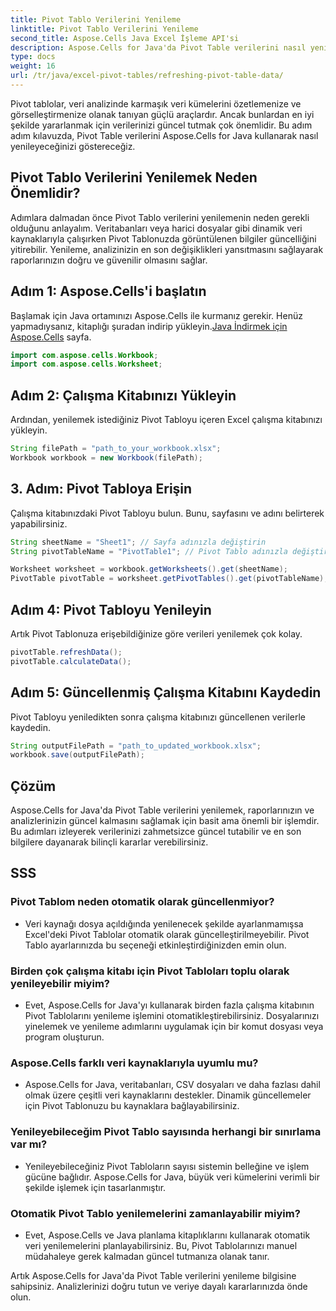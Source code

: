 ```yaml
---
title: Pivot Tablo Verilerini Yenileme
linktitle: Pivot Tablo Verilerini Yenileme
second_title: Aspose.Cells Java Excel İşleme API'si
description: Aspose.Cells for Java'da Pivot Table verilerini nasıl yenileyeceğinizi öğrenin. Verilerinizi zahmetsizce güncel tutun.
type: docs
weight: 16
url: /tr/java/excel-pivot-tables/refreshing-pivot-table-data/
---
```


Pivot tablolar, veri analizinde karmaşık veri kümelerini özetlemenize ve görselleştirmenize olanak tanıyan güçlü araçlardır. Ancak bunlardan en iyi şekilde yararlanmak için verilerinizi güncel tutmak çok önemlidir. Bu adım adım kılavuzda, Pivot Table verilerini Aspose.Cells for Java kullanarak nasıl yenileyeceğinizi göstereceğiz.

## Pivot Tablo Verilerini Yenilemek Neden Önemlidir?

Adımlara dalmadan önce Pivot Tablo verilerini yenilemenin neden gerekli olduğunu anlayalım. Veritabanları veya harici dosyalar gibi dinamik veri kaynaklarıyla çalışırken Pivot Tablonuzda görüntülenen bilgiler güncelliğini yitirebilir. Yenileme, analizinizin en son değişiklikleri yansıtmasını sağlayarak raporlarınızın doğru ve güvenilir olmasını sağlar.

## Adım 1: Aspose.Cells'i başlatın

 Başlamak için Java ortamınızı Aspose.Cells ile kurmanız gerekir. Henüz yapmadıysanız, kitaplığı şuradan indirip yükleyin.[Java İndirmek için Aspose.Cells](https://releases.aspose.com/cells/java/) sayfa.

```java
import com.aspose.cells.Workbook;
import com.aspose.cells.Worksheet;
```

## Adım 2: Çalışma Kitabınızı Yükleyin

Ardından, yenilemek istediğiniz Pivot Tabloyu içeren Excel çalışma kitabınızı yükleyin.

```java
String filePath = "path_to_your_workbook.xlsx";
Workbook workbook = new Workbook(filePath);
```

## 3. Adım: Pivot Tabloya Erişin

Çalışma kitabınızdaki Pivot Tabloyu bulun. Bunu, sayfasını ve adını belirterek yapabilirsiniz.

```java
String sheetName = "Sheet1"; // Sayfa adınızla değiştirin
String pivotTableName = "PivotTable1"; // Pivot Tablo adınızla değiştirin

Worksheet worksheet = workbook.getWorksheets().get(sheetName);
PivotTable pivotTable = worksheet.getPivotTables().get(pivotTableName);
```

## Adım 4: Pivot Tabloyu Yenileyin

Artık Pivot Tablonuza erişebildiğinize göre verileri yenilemek çok kolay.

```java
pivotTable.refreshData();
pivotTable.calculateData();
```

## Adım 5: Güncellenmiş Çalışma Kitabını Kaydedin

Pivot Tabloyu yeniledikten sonra çalışma kitabınızı güncellenen verilerle kaydedin.

```java
String outputFilePath = "path_to_updated_workbook.xlsx";
workbook.save(outputFilePath);
```

## Çözüm

Aspose.Cells for Java'da Pivot Table verilerini yenilemek, raporlarınızın ve analizlerinizin güncel kalmasını sağlamak için basit ama önemli bir işlemdir. Bu adımları izleyerek verilerinizi zahmetsizce güncel tutabilir ve en son bilgilere dayanarak bilinçli kararlar verebilirsiniz.

## SSS

### Pivot Tablom neden otomatik olarak güncellenmiyor?
   - Veri kaynağı dosya açıldığında yenilenecek şekilde ayarlanmamışsa Excel'deki Pivot Tablolar otomatik olarak güncelleştirilmeyebilir. Pivot Tablo ayarlarınızda bu seçeneği etkinleştirdiğinizden emin olun.

### Birden çok çalışma kitabı için Pivot Tabloları toplu olarak yenileyebilir miyim?
   - Evet, Aspose.Cells for Java'yı kullanarak birden fazla çalışma kitabının Pivot Tablolarını yenileme işlemini otomatikleştirebilirsiniz. Dosyalarınızı yinelemek ve yenileme adımlarını uygulamak için bir komut dosyası veya program oluşturun.

### Aspose.Cells farklı veri kaynaklarıyla uyumlu mu?
   - Aspose.Cells for Java, veritabanları, CSV dosyaları ve daha fazlası dahil olmak üzere çeşitli veri kaynaklarını destekler. Dinamik güncellemeler için Pivot Tablonuzu bu kaynaklara bağlayabilirsiniz.

### Yenileyebileceğim Pivot Tablo sayısında herhangi bir sınırlama var mı?
   - Yenileyebileceğiniz Pivot Tabloların sayısı sistemin belleğine ve işlem gücüne bağlıdır. Aspose.Cells for Java, büyük veri kümelerini verimli bir şekilde işlemek için tasarlanmıştır.

### Otomatik Pivot Tablo yenilemelerini zamanlayabilir miyim?
   - Evet, Aspose.Cells ve Java planlama kitaplıklarını kullanarak otomatik veri yenilemelerini planlayabilirsiniz. Bu, Pivot Tablolarınızı manuel müdahaleye gerek kalmadan güncel tutmanıza olanak tanır.

Artık Aspose.Cells for Java'da Pivot Table verilerini yenileme bilgisine sahipsiniz. Analizlerinizi doğru tutun ve veriye dayalı kararlarınızda önde olun.